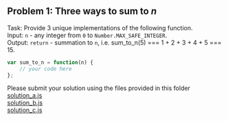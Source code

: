 ## Problem 1: Three ways to sum to _n_ ##
Task: Provide 3 unique implementations of the following function.  
Input: `n` - any integer from `0` to `Number.MAX_SAFE_INTEGER`.  
Output: `return` - summation to `n`, i.e. sum_to_n(5) === 1 + 2 + 3 + 4 + 5 === 15.  
```javascript
var sum_to_n = function(n) {
    // your code here
};
```

Please submit your solution using the files provided in this folder  
[solution_a.js](./solution_a.js)  
[solution_b.js](./solution_b.js)  
[solution_c.js](./solution_c.js)  